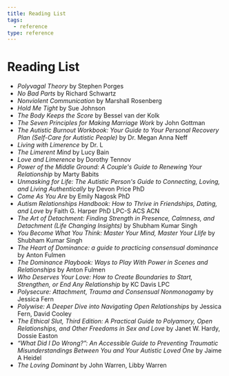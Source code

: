 ```yaml
---
title: Reading List
tags:
  - reference
type: reference
---
```


<!-- @format -->

# Reading List

- _Polyvagal Theory_ by Stephen Porges
- _No Bad Parts_ by Richard Schwartz
- _Nonviolent Communication_ by Marshall Rosenberg
- _Hold Me Tight_ by Sue Johnson
- _The Body Keeps the Score_ by Bessel van der Kolk
- _The Seven Principles for Making Marriage Work_ by John Gottman
- _The Autistic Burnout Workbook: Your Guide to Your Personal Recovery Plan (Self-Care for Autistic People)_ by Dr. Megan Anna Neff
- _Living with Limerence_ by Dr. L
- _The Limerent Mind_ by Lucy Bain
- _Love and Limerence_ by Dorothy Tennov
- _Power of the Middle Ground: A Couple's Guide to Renewing Your Relationship_ by Marty Babits
- _Unmasking for Life: The Autistic Person's Guide to Connecting, Loving, and Living Authentically_ by Devon Price PhD
- _Come As You Are_ by Emily Nagosk PhD
- _Autism Relationships Handbook: How to Thrive in Friendships, Dating, and Love_ by Faith G. Harper PhD LPC-S ACS ACN
- _The Art of Detachment: Finding Strength in Presence, Calmness, and Detachment (Life Changing Insights)_ by Shubham Kumar Singh
- _You Become What You Think: Master Your Mind, Master Your LIife_ by Shubham Kumar Singh
- _The Heart of Dominance: a guide to practicing consensual dominance_ by Anton Fulmen
- _The Dominance Playbook: Ways to Play With Power in Scenes and Relationships_ by Anton Fulmen
- _Who Deserves Your Love: How to Create Boundaries to Start, Strengthen, or End Any Relationship_ by KC Davis LPC
- _Polysecure: Attachment, Trauma and Consensual Nonmonogamy_ by Jessica Fern
- _Polywise: A Deeper Dive into Navigating Open Relationships_ by Jessica Fern, David Cooley
- _The Ethical Slut, Third Edition: A Practical Guide to Polyamory, Open Relationships, and Other Freedoms in Sex and Love_ by Janet W. Hardy, Dossie Easton
- _“What Did I Do Wrong?”: An Accessible Guide to Preventing Traumatic Misunderstandings Between You and Your Autistic Loved One_ by Jaime A Heidel
- _The Loving Dominant_ by John Warren, Libby Warren
